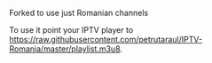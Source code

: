 Forked to use just Romanian channels

To use it point your IPTV player to https://raw.githubusercontent.com/petrutaraul/IPTV-Romania/master/playlist.m3u8.
